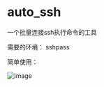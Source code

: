 # auto_ssh
一个批量连接ssh执行命令的工具

需要的环境：
  sshpass

简单使用：
  
![image](https://github.com/ShiLE-up/auto_ssh/blob/master/images/run1.png)
